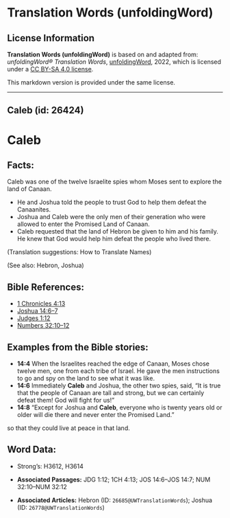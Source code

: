 # Translation Words (unfoldingWord)

## License Information

**Translation Words (unfoldingWord)** is based on and adapted from: _unfoldingWord® Translation Words_, [unfoldingWord](https://unfoldingword.org/utw), 2022, which is licensed under a [CC BY-SA 4.0 license](https://creativecommons.org/licenses/by-sa/4.0/legalcode.en).

This markdown version is provided under the same license.



--------------------------------

## Caleb (id: 26424)

Caleb
=====

Facts:
------

Caleb was one of the twelve Israelite spies whom Moses sent to explore the land of Canaan.

* He and Joshua told the people to trust God to help them defeat the Canaanites.
* Joshua and Caleb were the only men of their generation who were allowed to enter the Promised Land of Canaan.
* Caleb requested that the land of Hebron be given to him and his family. He knew that God would help him defeat the people who lived there.

(Translation suggestions: How to Translate Names)

(See also: Hebron, Joshua)

Bible References:
-----------------

* [1 Chronicles 4:13](https://ref.ly/1Chr4:13)
* [Joshua 14:6–7](https://ref.ly/Josh14:6-Josh14:7)
* [Judges 1:12](https://ref.ly/Judg1:12)
* [Numbers 32:10–12](https://ref.ly/Num32:10-Num32:12)

Examples from the Bible stories:
--------------------------------

* **14:4** When the Israelites reached the edge of Canaan, Moses chose twelve men, one from each tribe of Israel. He gave the men instructions to go and spy on the land to see what it was like.
* **14:6** Immediately **Caleb** and Joshua, the other two spies, said, “It is true that the people of Canaan are tall and strong, but we can certainly defeat them! God will fight for us!”
* **14:8** “Except for Joshua and **Caleb**, everyone who is twenty years old or older will die there and never enter the Promised Land.”

so that they could live at peace in that land.

Word Data:
----------

* Strong’s: H3612, H3614

* **Associated Passages:** JDG 1:12; 1CH 4:13; JOS 14:6–JOS 14:7; NUM 32:10–NUM 32:12
* **Associated Articles:** Hebron (ID: `26685@UWTranslationWords`); Joshua (ID: `26778@UWTranslationWords`)

